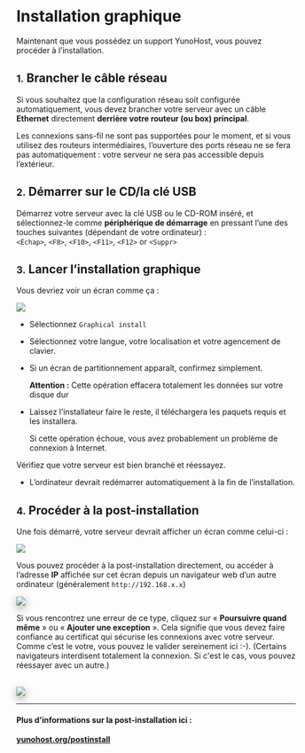 # Installation graphique

Maintenant que vous possédez un support YunoHost, vous pouvez procéder à l’installation.

## <small>1.</small> Brancher le câble réseau

Si vous souhaitez que la configuration réseau soit configurée automatiquement, vous devez brancher votre serveur avec un câble **Ethernet** directement **derrière votre routeur (ou box) principal**.

Les connexions sans-fil ne sont pas supportées pour le moment, et si vous utilisez des routeurs intermédiaires, l’ouverture des ports réseau ne se fera pas automatiquement : votre serveur ne sera pas accessible depuis l’extérieur.

## <small>2.</small> Démarrer sur le CD/la clé USB

Démarrez votre serveur avec la clé USB ou le CD-ROM inséré, et sélectionnez-le comme **périphérique de démarrage** en pressant l’une des touches suivantes (dépendant de votre ordinateur) :    
```<Échap>```, ```<F8>```, ```<F10>```, ```<F11>```, ```<F12>``` or ```<Suppr>```

## <small>3.</small> Lancer l’installation graphique

Vous devriez voir un écran comme ça :

<img src="/images/virtualbox_3.png">


* Sélectionnez `Graphical install`

* Sélectionnez votre langue, votre localisation et votre agencement de clavier.

* Si un écran de partitionnement apparaît, confirmez simplement.

    <div class="alert alert-danger"><b>Attention :</b> Cette opération effacera totalement les données sur votre disque dur</div>

* Laissez l’installateur faire le reste, il téléchargera les paquets requis et les installera.

   <div class="alert alert-info">Si cette opération échoue, vous avez probablement un problème de connexion à Internet.    
Vérifiez que votre serveur est bien branché et réessayez.</div>

* L’ordinateur devrait redémarrer automatiquement à la fin de l’installation.

## <small>4.</small> Procéder à la post-installation

Une fois démarré, votre serveur devrait afficher un écran comme celui-ci :

<img src="/images/virtualbox_4.png">

Vous pouvez procéder à la post-installation directement, ou accéder à l’adresse **IP** affichée sur cet écran depuis un navigateur web d’un autre ordinateur (généralement `http://192.168.x.x`)

<img src="/images/postinstall_error.png" style="max-width:100% ; border-radius: 5px ; border: 1px solid rgba(0,0,0,0.15) ; box-shadow: 0 5px 15px rgba(0,0,0,0.35);">

Si vous rencontrez une erreur de ce type, cliquez sur « **Poursuivre quand même** » ou « **Ajouter une exception** ».
Cela signifie que vous devez faire confiance au certificat qui sécurise les connexions avec votre serveur.    
Comme c’est le votre, vous pouvez le valider sereinement ici :-). (Certains navigateurs interdisent totalement la connexion. Si c'est le cas, vous pouvez réessayer avec un autre.)

<br>

<img src="/images/postinstall_web.png" style="max-width:100% ; border-radius: 5px ; border: 1px solid rgba(0,0,0,0.15) ; box-shadow: 0 5px 15px rgba(0,0,0,0.35);">

---

#### Plus d’informations sur la post-installation ici :

**[yunohost.org/postinstall](/postinstall)**
